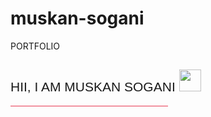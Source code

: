 # muskan-sogani
PORTFOLIO
<!doctype html>
<html lang="en" class="no-js">
<head>
  <base target="_blank">
  <meta charset="UTF-8" />
  <title>OORTFOLIO</title>
  <link rel="shortcut icon" type="image/png" href="assets/favicon.png">
  <meta name="viewport" content="width=device-width, initial-scale=1.0">
  <link rel="stylesheet" href="css/style.css" />
  <link rel="stylesheet" href="https://use.fontawesome.com/releases/v5.2.0/css/all.css" integrity="sha384-hWVjflwFxL6sNzntih27bfxkr27PmbbK/iSvJ+a4+0owXq79v+lsFkW54bOGbiDQ" crossorigin="anonymous" type="text/css">
  <!-- remember, jQuery is completely optional -->
  <!-- <script type='text/javascript' src='js/jquery-1.11.1.min.js'></script> -->
  <script type="text/javascript" src="js/jquery.particleground.js"></script>
  <script type="text/javascript" src="js/demo.js"></script>
</head>

<body>

<div id="particles">
  <div id="intro">
      <h2 style="font-family: 'Syncopate', sans-serif; font-weight: 10;">HII, I AM MUSKAN SOGANI&nbsp<a href="deedy.pdf" style="color: white;"><img src="assets/resume.png" height="35" width="35"></a></h2>
        <hr style="width: 50%; background-color: #E83951; border-color: #E83951;">
    <a href="https://www.linkedin.com/in/muskan-sogani-3723b7214/" style="color: white;"><i class="fab fa-linkedin" style="font-size: 2em;"></i></a>
    &nbsp
    <a href="https://www.facebook.com/googledevelopers/" style="color: white;"><i class="fab fa-facebook" style="font-size: 2em;"></i></a>
    &nbsp
    <a href="https://github.com/#/" style="color: white;"><i class="fab fa-github" style="font-size: 2em;"></i></a>
  </div>
</div>

</body>
</html>
